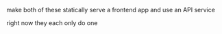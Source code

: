make both of these statically serve a frontend app and use an API service

right now they each only do one